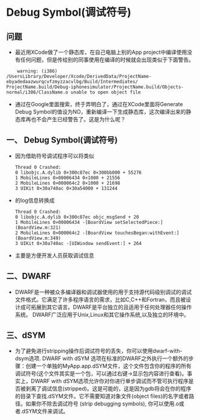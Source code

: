 # Debug Symbol(调试符号)
## 问题
- 最近用XCode做了一个静态库，在自己电脑上别的App project中编译使用没有任何问题，但是传给别的同事使用在编译的时候就会出现类似于下面警告。

```
	warning: (i386) /UsersLibrary/Developer/Xcode/DerivedData/ProjectName-ebyadedaazwurqcvfzmyzzacvlbg/Build/Intermediates/ ProjectName.build/Debug-iphonesimulator/ProjectName.build/Objects-normal/i386/ClassName.o unable to open object file
```

- 通过在Google里面搜索，终于弄明白了，通过在XCode里面将Generate Debug Symbol的值设为NO，重新编译一下生成静态库，这次编译出来的静态库再也不会产生已经警告了。这是为什么呢？

## 一、 Debug Symbol(调试符号)

- 因为借助符号调试程序可以将类似

    ```
	Thread 0 Crashed:
	0 libobjc.A.dylib 0×300c87ec 0×300bb000 + 55276
	1 MobileLines 0×00006434 0×1000 + 21556
	2 MobileLines 0×000064c2 0×1000 + 21698
	3 UIKit 0×30a740ac 0×30a54000 + 131244
	```
	
- 的log信息转换成
    
    ```
	Thread 0 Crashed:
	0 libobjc.A.dylib 0×300c87ec objc_msgSend + 20
	1 MobileLines 0×00006434 -[BoardView setSelectedPiece:] (BoardView.m:321)
	2 MobileLines 0×000064c2 -[BoardView touchesBegan:withEvent:] (BoardView.m:349)
	3 UIKit 0×30a740ac -[UIWindow sendEvent:] + 264
	```
	
- 主要是方便开发人员获取调试信息

## 二、DWARF
- DWARF是一种被众多编译器和调试器使用的用于支持源代码级别调试的调试文件格式。它满足了许多程序语言的需求，比如C,C++和Fortran，而且被设计成可拓展到其它语言。DWARF是平台独立的且适用于任何处理器任何操作系统。 DWARF广泛应用于Unix,Linux和其它操作系统,以及独立的环境中。
## 三、dSYM
- 为了避免进行stripping操作后调试符号的丢失，你可以使用dwarf-with-dsym选项. DWARF with dSYM 选项在标准的DWARF之外执行一个额外的步骤：创建一个单独的MyApp.app.dSYM文件，这个文件包含你的程序的所有调试符号(这个文件其实是一个包，可以通过右键->显示包内容进行查看)。事实上，DWARF with dSYM选项允许你对你进行单步调试而不管可执行程序是否被剥离了调试信息(stripped)。这是可能的，这是因为gdb将会在你的程序的目录下查找.dSYM文件。它不需要知道对象文件(object files)的名字或者路径。如果你不除去调试符号 (strip debugging symbols), 你可以使用.o或者.dSYM文件来调试。


